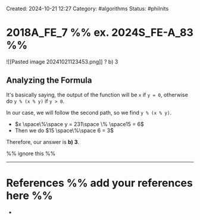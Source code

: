 Created: 2024-10-21 12:27
Category: #algorithms
Status: #philnits



# 2018A_FE_7 %% ex. 2024S_FE-A_83 %%

![[Pasted image 20241021123453.png]]
?
b) 3

## Analyzing the Formula

It's basically saying, the output of the function will be `x` if `y = 0`, otherwise do `y % (x % y)` if `y > 0`.

In our case, we will follow the second path, so we find `y % (x % y)`.

- $x \space\%\space y = 231\space \% \space15 = 6$
- Then we do $15 \space\%\space 6 = 3$

Therefore, our answer is **b) 3**.



%% ignore this %%
<!--SR:!2025-04-12,4,270-->
---









# References %% add your references here %%
- 